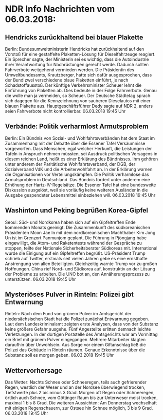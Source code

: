 # NDR Info Nachrichten vom 06.03.2018:


## Hendricks zurückhaltend bei blauer Plakette
Berlin: Bundesumweltministerin Hendricks hat zurückhaltend auf den Vorstoß für eine gestaffelte Plaketten-Lösung für Dieselfahrzeuge reagiert. Ein Sprecher sagte, der Ministerin sei es wichtig, dass die Autoindustrie ihrer Verantwortung für Nachrüstungen gerecht werde. Dadurch sollten Fahrverbote weitgehend vermieden werden. Die Präsidentin des Umweltbundesamts, Krautzberger, hatte sich dafür ausgesprochen, dass der Bund zwei verschiedene blaue Plaketten einführt, je nach Schadstoffausstoß. Der künftige Verkehrsminister Scheuer lehnt die Einführung von Plaketten ab. Dies bedeute in der Folge Fahrverbote. Genau die wolle man ja vermeiden, so Scheuer. Der Deutsche Städtetag sprach sich dagegen für die Kennzeichnung von sauberen Dieselautos mit einer blauen Plakette aus. Hauptgeschäftsführer Dedy sagte auf NDR 2, anders seien Fahrverbote nicht kontrollierbar. 06.03.2018 19:45 Uhr 

## Verbände: Politik verharmlost Armutsproblem
Berlin: Ein Bündnis von Sozial- und Wohlfahrtsverbänden hat dem Staat im Zusammenhang mit der Debatte über die Essener Tafel Versäumnisse vorgeworfen. Dass Menschen, egal welcher Herkunft, die Leistungen der Tafeln in Anspruch nehmen müssten, sei Ausdruck politischen Versagens in diesem reichen Land, heißt es einer Erklärung des Bündnisses. Ihm gehören unter anderem der Paritätische Wohlfahrtsverband, der DGB, der Sozialverband VdK und die Arbeiterwohlfahrt an. In der Erklärung warnen die Organisationen vor Verteilungskämpfen. Die Politik verharmlose das Armutsproblem in Deutschland. Das Bündnis fordert unter anderem eine Erhöhung der Hartz-IV-Regelsätze. Die Essener Tafel hat eine bundesweite Diskussion ausgelöst, weil sie vorläufig keine weiteren Ausländer in die Ausgabe gespendeter Lebensmittel einbeziehen will. 06.03.2018 19:45 Uhr 

## Washinton und Peking begrüßen Korea-Gipfel
Seoul:        Süd- und Nordkorea haben sich auf ein Gipfeltreffen Ende kommenden Monats geeinigt. Die Zusammenkunft des südkoreanischen Präsidenten Moon Jae In mit dem nordkoreanischen Machthaber Kim Jong Un ist im Grenzort Panmunjom geplant. Die Führung in Pjöngjang habe eingewilligt, die Atom- und Raketentests während der Gespräche zu stoppen, teilte der Nationale Sicherheitsberater Südkoreas mit. International wurde die Einigung auf ein Gipfeltreffen begrüßt. US-Präsident Trump schrieb auf Twitter, erstmals seit vielen Jahren gebe es eine ernsthafte Anstrengung von allen Beteiligten. Gleichzeitig warnte Trump vor zu großen Hoffnungen. China rief Nord- und Südkorea auf, konstruktiv an der Lösung der Probleme zu arbeiten. Die UNO bot an, den Annäherungsprozess zu unterstützen. 06.03.2018 19:45 Uhr 

## Mysteriöses Pulver in Rinteln: Polizei gibt Entwarnung
Rinteln: Nach dem Fund von grünem Pulver im Amtsgericht der niedersächsischen Stadt hat die Polizei zunächst Entwarnung gegeben. Laut dem Landeskriminalamt zeigten erste Analysen, dass von der Substanz keine größere Gefahr ausgehe. Fünf Angestellte erlitten demnach leichte Verletzungen. In der dortigen Poststelle des Amtsgerichts war am Vormittag ein Brief mit grünem Pulver eingegangen. Mehrere Mitarbeiter klagten daraufhin über Unwohlsein. Aus Sorge vor einem Giftanschlag ließ die Polizei das Gebäude in Rinteln räumen. Genaue Erkenntnisse über die Substanz soll es morgen geben. 06.03.2018 19:45 Uhr 

## Wettervorhersage
Das Wetter:
Nachts Schnee oder Schneeregen, teils auch gefrierender Regen, westlich der Weser und an der Nordsee überwiegend trocken, Tiefstwerte plus 2 bis minus 3 Grad. Morgen oft Regen oder Schneeregen, örtlich auch Schnee, vom Göttinger Raum bis zur Unterweser meist trocken, maximal 1 bis 8 Grad. Die weiteren Aussichten: Am Donnerstag wechselhaft mit einigen Regenschauern, zur Ostsee hin Schnee möglich, 3 bis 9 Grad. 06.03.2018 19:45 Uhr 
